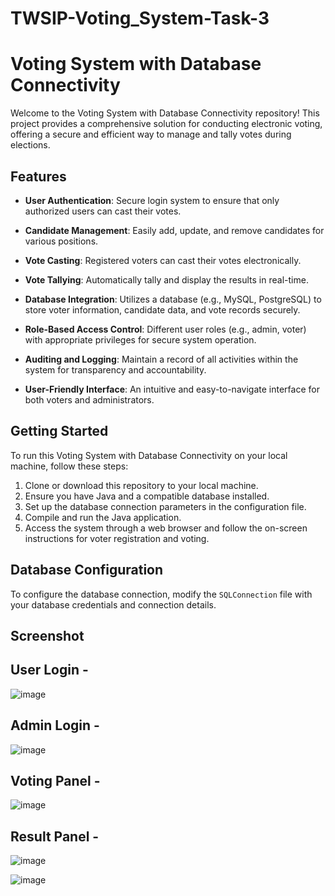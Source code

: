 # TWSIP-Voting_System-Task-3
# Voting System with Database Connectivity

Welcome to the Voting System with Database Connectivity repository! This project provides a comprehensive solution for conducting electronic voting, offering a secure and efficient way to manage and tally votes during elections.

## Features

- **User Authentication**: Secure login system to ensure that only authorized users can cast their votes.

- **Candidate Management**: Easily add, update, and remove candidates for various positions.

- **Vote Casting**: Registered voters can cast their votes electronically.

- **Vote Tallying**: Automatically tally and display the results in real-time.

- **Database Integration**: Utilizes a database (e.g., MySQL, PostgreSQL) to store voter information, candidate data, and vote records securely.

- **Role-Based Access Control**: Different user roles (e.g., admin, voter) with appropriate privileges for secure system operation.

- **Auditing and Logging**: Maintain a record of all activities within the system for transparency and accountability.

- **User-Friendly Interface**: An intuitive and easy-to-navigate interface for both voters and administrators.

## Getting Started

To run this Voting System with Database Connectivity on your local machine, follow these steps:

1. Clone or download this repository to your local machine.
2. Ensure you have Java and a compatible database installed.
3. Set up the database connection parameters in the configuration file.
4. Compile and run the Java application.
5. Access the system through a web browser and follow the on-screen instructions for voter registration and voting.

## Database Configuration

To configure the database connection, modify the `SQLConnection` file with your database credentials and connection details.

## Screenshot

## User Login -
![image](https://github.com/KM9110/TWSIP-Voting_System-Task-3/assets/87354852/000c37fa-e401-4ca2-87fa-8e7734c178bd)

## Admin Login - 
![image](https://github.com/KM9110/TWSIP-Voting_System-Task-3/assets/87354852/c911d191-fcb7-4957-a26d-d8c6dc38d149)

## Voting Panel - 
![image](https://github.com/KM9110/TWSIP-Voting_System-Task-3/assets/87354852/90bad511-40bd-4207-9abf-e9abfac2a0e7)

## Result Panel - 
![image](https://github.com/KM9110/TWSIP-Voting_System-Task-3/assets/87354852/de4e13a1-b4ba-465b-aca1-686706fb1085)

![image](https://github.com/KM9110/TWSIP-Voting_System-Task-3/assets/87354852/37d14333-9280-4cb0-87c4-f8773f701947)



